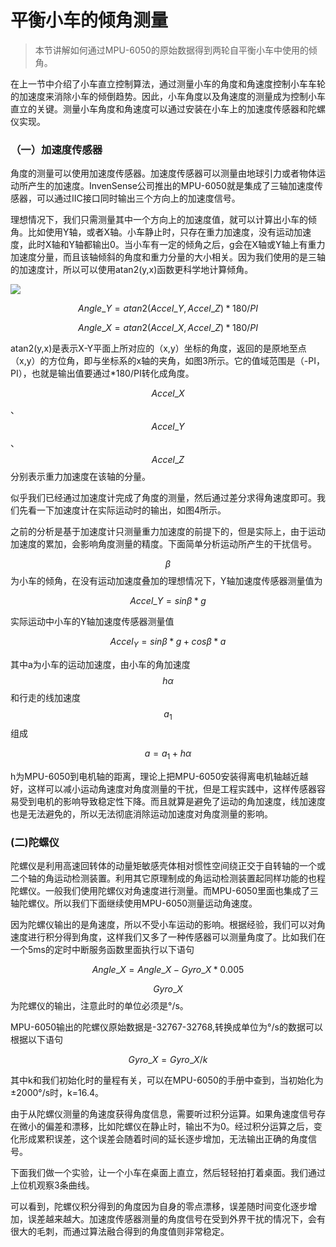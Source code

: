 # 平衡小车的倾角测量

> 本节讲解如何通过MPU-6050的原始数据得到两轮自平衡小车中使用的倾角。

在上一节中介绍了小车直立控制算法，通过测量小车的角度和角速度控制小车车轮的加速度来消除小车的倾倒趋势。因此，小车角度以及角速度的测量成为控制小车直立的关键。测量小车角度和角速度可以通过安装在小车上的加速度传感器和陀螺仪实现。

### （一）加速度传感器

角度的测量可以使用加速度传感器。加速度传感器可以测量由地球引力或者物体运动所产生的加速度。InvenSense公司推出的MPU-6050就是集成了三轴加速度传感器，可以通过IIC接口同时输出三个方向上的加速度信号。



理想情况下，我们只需测量其中一个方向上的加速度值，就可以计算出小车的倾角。比如使用Y轴，或者X轴。小车静止时，只存在重力加速度，没有运动加速度，此时X轴和Y轴都输出0。当小车有一定的倾角之后，g会在X轴或Y轴上有重力加速度分量，而且该轴倾斜的角度和重力分量的大小相关。因为我们使用的是三轴的加速度计，所以可以使用atan2(y,x)函数更科学地计算倾角。

![](/img/1200px-Atan2definition.svg.png)

$$Angle\_Y=atan2(Accel\_Y,Accel\_Z)*180/PI$$

$$Angle\_X=atan2(Accel\_X,Accel\_Z)*180/PI$$

atan2(y,x)是表示X-Y平面上所对应的（x,y）坐标的角度，返回的是原地至点（x,y）的方位角，即与坐标系的x轴的夹角，如图3所示。它的值域范围是（-PI，PI），也就是输出值要通过*180/PI转化成角度。

$$Accel\_X$$、$$Accel\_Y$$、$$Accel\_Z$$分别表示重力加速度在该轴的分量。

似乎我们已经通过加速度计完成了角度的测量，然后通过差分求得角速度即可。我们先看一下加速度计在实际运动时的输出，如图4所示。

之前的分析是基于加速度计只测量重力加速度的前提下的，但是实际上，由于运动加速度的累加，会影响角度测量的精度。下面简单分析运动所产生的干扰信号。

$$\beta$$为小车的倾角，在没有运动加速度叠加的理想情况下，Y轴加速度传感器测量值为

$$Accel\_Y=sin\beta * g$$

实际运动中小车的Y轴加速度传感器测量值

$$Accel_Y=sin\beta * g + cos\beta * a$$

其中a为小车的运动加速度，由小车的角加速度$$h\alpha$$和行走的线加速度$$a_1$$组成

$$a=a_1+h\alpha$$

h为MPU-6050到电机轴的距离，理论上把MPU-6050安装得离电机轴越近越好，这样可以减小运动角速度对角度测量的干扰，但是工程实践中，这样传感器容易受到电机的影响导致稳定性下降。而且就算是避免了运动的角加速度，线加速度也是无法避免的，所以无法彻底消除运动加速度对角度测量的影响。

### (二)陀螺仪

陀螺仪是利用高速回转体的动量矩敏感壳体相对惯性空间绕正交于自转轴的一个或二个轴的角运动检测装置。利用其它原理制成的角运动检测装置起同样功能的也程陀螺仪。一般我们使用陀螺仪对角速度进行测量。而MPU-6050里面也集成了三轴陀螺仪。所以我们下面继续使用MPU-6050测量运动角速度。

因为陀螺仪输出的是角速度，所以不受小车运动的影响。根据经验，我们可以对角速度进行积分得到角度，这样我们又多了一种传感器可以测量角度了。比如我们在一个5ms的定时中断服务函数里面执行以下语句

$$Angle\_X = Angle\_X - Gyro\_X*0.005$$

$$Gyro\_X$$为陀螺仪的输出，注意此时的单位必须是°/s。

MPU-6050输出的陀螺仪原始数据是-32767-32768,转换成单位为°/s的数据可以根据以下语句

$$Gyro\_X = Gyro\_X / k$$

其中k和我们初始化时的量程有关，可以在MPU-6050的手册中查到，当初始化为±2000°/s时，k=16.4。

由于从陀螺仪测量的角速度获得角度信息，需要听过积分运算。如果角速度信号存在微小的偏差和漂移，比如陀螺仪在静止时，输出不为0。经过积分运算之后，变化形成累积误差，这个误差会随着时间的延长逐步增加，无法输出正确的角度信号。

下面我们做一个实验，让一个小车在桌面上直立，然后轻轻拍打着桌面。我们通过上位机观察3条曲线。

可以看到，陀螺仪积分得到的角度因为自身的零点漂移，误差随时间变化逐步增加，误差越来越大。加速度传感器测量的角度信号在受到外界干扰的情况下，会有很大的毛刺，而通过算法融合得到的角度值则非常稳定。










